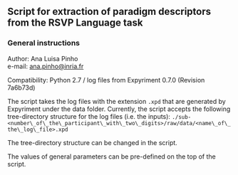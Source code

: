 ## Script for extraction of paradigm descriptors from the RSVP Language task  

### General instructions  

Author: Ana Luisa Pinho  
e-mail: ana.pinho@inria.fr

Compatibility: Python 2.7 / log files from Expyriment 0.7.0 (Revision 7a6b73d)

The script takes the log files with the extension `.xpd` that are generated by Expyriment under the data folder. Currently, the script accepts the following tree-directory structure for the log files (i.e. the inputs): `./sub-<number\_of\_the\_participant\_with\_two\_digits>/raw/data/<name\_of\_the\_log\_file>.xpd`

The tree-directory structure can be changed in the script.

The values of general parameters can be pre-defined on the top of the script.



